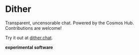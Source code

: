 # Dither

Transparent, uncensorable chat. Powered by the Cosmos Hub. Contributions are welcome!

Try it out at [dither.chat](https://dither.chat).

**experimental software**
